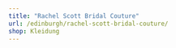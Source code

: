 ```yaml
---
title: "Rachel Scott Bridal Couture"
url: /edinburgh/rachel-scott-bridal-couture/
shop: Kleidung
---
```

